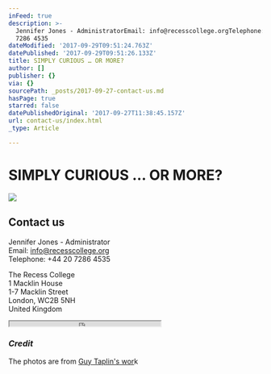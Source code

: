 ```yaml
---
inFeed: true
description: >-
  Jennifer Jones - AdministratorEmail: info@recesscollege.orgTelephone: +44 20
  7286 4535
dateModified: '2017-09-29T09:51:24.763Z'
datePublished: '2017-09-29T09:51:26.133Z'
title: SIMPLY CURIOUS … OR MORE?
author: []
publisher: {}
via: {}
sourcePath: _posts/2017-09-27-contact-us.md
hasPage: true
starred: false
datePublishedOriginal: '2017-09-27T11:38:45.157Z'
url: contact-us/index.html
_type: Article

---
```

# SIMPLY CURIOUS ... OR MORE?
![](https://the-grid-user-content.s3-us-west-2.amazonaws.com/05d53a26-db3a-4198-934f-bf091faf3f76.jpg)

## Contact us

Jennifer Jones - Administrator  
Email: info@recesscollege.org  
Telephone: +44 20 7286 4535

The Recess College  
1 Macklin House  
1-7 Macklin Street  
London, WC2B 5NH  
United Kingdom

<iframe src="https://the-grid.github.io/ed-userhtml/?g=eJyz0U8qsgMABDUBfg" height="10" style=""></iframe>

### _Credit_

The photos are from [Guy Taplin's wor][0]k

[0]: https://messums.com/artists/view/45/Guy_Taplin